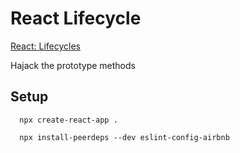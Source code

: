 # React Lifecycle

[React: Lifecycles](https://www.linkedin.com/learning/react-lifecycles/modifying-the-prototype)

Hajack the prototype methods 

## Setup
```
  npx create-react-app .
  
  npx install-peerdeps --dev eslint-config-airbnb
```